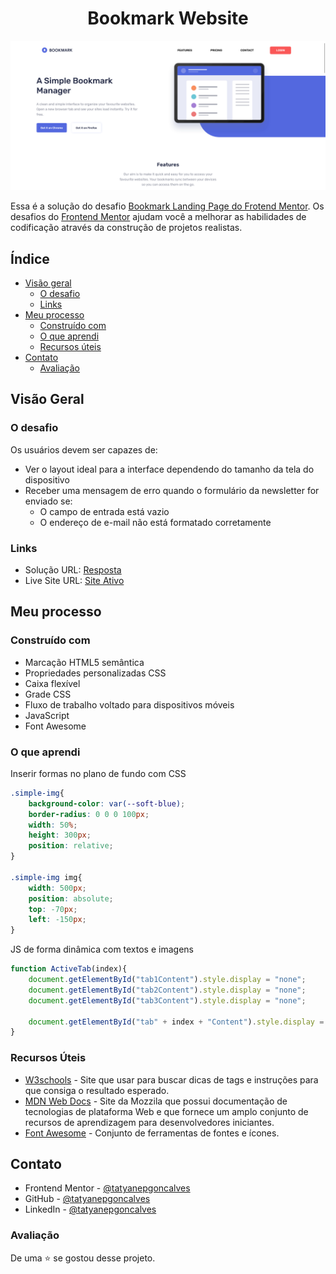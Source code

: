 <h1 align="center"> Bookmark Website</h1>
<img src='images/preview.png'>




Essa é a solução do desafio [Bookmark Landing Page do Frotend Mentor](https://www.frontendmentor.io/challenges/bookmark-landing-page-5d0b588a9edda32581d29158). Os desafios do [Frontend Mentor](https://www.frontendmentor.io/home) ajudam você a melhorar as habilidades de codificação através da construção de projetos realistas. 
 

## Índice

- [Visão geral](#visão-geral)
   - [O desafio](#o-desafio)
   - [Links](#links)
- [Meu processo](#meu-processo)
   - [Construído com](#construído-com)
   - [O que aprendi](#o-que-aprendi)
   - [Recursos úteis](#recursos-úteis)
- [Contato](#contato)
  - [Avaliação](#avaliação)



## Visão Geral

### O desafio

Os usuários devem ser capazes de:

- Ver o layout ideal para a interface dependendo do tamanho da tela do dispositivo
- Receber uma mensagem de erro quando o formulário da newsletter for enviado se:
    - O campo de entrada está vazio
    - O endereço de e-mail não está formatado corretamente


### Links 

- Solução URL: [Resposta](https://github.com/tatyanepgoncalves/Bookmark-website)
- Live Site URL: [Site Ativo](https://tatyanepgoncalves.github.io/Bookmark-website/)

## Meu processo

### Construído com 

- Marcação HTML5 semântica
- Propriedades personalizadas CSS
- Caixa flexível
- Grade CSS
- Fluxo de trabalho voltado para dispositivos móveis
- JavaScript
- Font Awesome


### O que aprendi

Inserir formas no plano de fundo com CSS

```css
.simple-img{
    background-color: var(--soft-blue);
    border-radius: 0 0 0 100px;
    width: 50%;
    height: 300px;
    position: relative;
}

.simple-img img{
    width: 500px;
    position: absolute;
    top: -70px;
    left: -150px;
} 
```

JS de forma dinâmica com textos e imagens

```js
function ActiveTab(index){
    document.getElementById("tab1Content").style.display = "none";
    document.getElementById("tab2Content").style.display = "none";
    document.getElementById("tab3Content").style.display = "none";

    document.getElementById("tab" + index + "Content").style.display = "flex";
}
```



### Recursos Úteis

- [W3schools](https://www.w3schools.com/) - Site que usar para buscar dicas de tags e instruções para que consiga o resultado esperado. 
- [MDN Web Docs](https://developer.mozilla.org/pt-BR/) - Site da Mozzila que possui documentação de tecnologias de plataforma Web e que fornece um amplo conjunto de recursos de aprendizagem para desenvolvedores iniciantes. 
- [Font Awesome](https://fontawesome.com/) - Conjunto de ferramentas de fontes e ícones.



## Contato


- Frontend Mentor - [@tatyanepgoncalves](https://www.frontendmentor.io/profile/tatyanepgoncalves)
- GitHub - [@tatyanepgoncalves](https://github.com/tatyanepgoncalves)
- LinkedIn - [@tatyanepgoncalves](https://www.linkedin.com/in/tatyanegoncalves/)

### Avaliação
De uma ⭐ se gostou desse projeto. 
